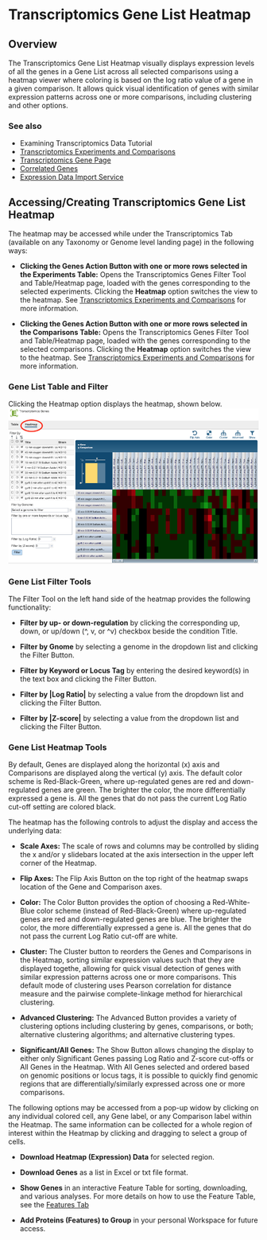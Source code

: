 # Transcriptomics Gene List Heatmap

## Overview
The Transcriptomics Gene List Heatmap visually displays expression levels of all the genes in a Gene List across all selected comparisons using a heatmap viewer where coloring is based on the log ratio value of a gene in a given comparison. It allows quick visual identification of genes with similar expression patterns across one or more comparisons, including clustering and other options.

### See also
  * Examining Transcriptomics Data Tutorial
  * [Transcriptomics Experiments and Comparisons](../organisms_taxon/experiments_comparisons_tables.html)
  * [Transcriptomics Gene Page](../organisms_gene/transcriptomics.html)
  * [Correlated Genes](../organisms_gene/correlated_genes.html)
  * [Expression Data Import Service](../services/expression_data_import_service.html)

## Accessing/Creating Transcriptomics Gene List Heatmap
The heatmap may be accessed while under the Transcriptomics Tab (available on any Taxonomy or Genome level landing page) in the following ways:

* **Clicking the Genes Action Button with one or more rows selected in the Experiments Table:** Opens the Transcriptomics Genes Filter Tool and Table/Heatmap page, loaded with the genes corresponding to the selected experiments. Clicking the **Heatmap** option switches the view to the heatmap. See [Transcriptomics Experiments and Comparisons](../organisms_taxon/experiments_comparisons_tables.html) for more information.

* **Clicking the Genes Action Button with one or more rows selected in the Comparisons Table:** Opens the Transcriptomics Genes Filter Tool and Table/Heatmap page, loaded with the genes corresponding to the selected comparisons. Clicking the **Heatmap** option switches the view to the heatmap. See [Transcriptomics Experiments and Comparisons](../organisms_taxon/experiments_comparisons_tables.html) for more information.

### Gene List Table and Filter
Clicking the Heatmap option displays the heatmap, shown below.
![Gene List Heatmap](../images/gene_list_heatmap.png)

### Gene List Filter Tools
The Filter Tool on the left hand side of the heatmap provides the following functionality:

* **Filter by up- or down-regulation** by clicking the corresponding up, down, or up/down (^, v, or ^v) checkbox beside the condition Title.

* **Filter by Gnome** by selecting a genome in the dropdown list and clicking the Filter Button.

* **Filter by Keyword or Locus Tag** by entering the desired keyword(s) in the text box and clicking the Filter Button.

* **Filter by |Log Ratio|** by selecting a value from the dropdown list and clicking the Filter Button. 

* **Filter by |Z-score|** by selecting a value from the dropdown list and clicking the Filter Button. 

### Gene List Heatmap Tools
By default, Genes are displayed along the horizontal (x) axis and Comparisons are displayed along the vertical (y) axis. The default color scheme is Red-Black-Green, where up-regulated genes are red and down-regulated genes are green. The brighter the color, the more differentially expressed a gene is. All the genes that do not pass the current Log Ratio cut-off setting are colored black. 

The heatmap has the following controls to adjust the display and access the underlying data:

* **Scale Axes:** The scale of rows and columns may be controlled by sliding the x and/or y slidebars located at the axis intersection in the upper left corner of the Heatmap.

* **Flip Axes:** The Flip Axis Button on the top right of the heatmap swaps location of the Gene and Comparison axes.

* **Color:** The Color Button provides the option of choosing a Red-White-Blue color scheme (instead of Red-Black-Green) where up-regulated genes are red and down-regulated genes are blue. The brighter the color, the more differentially expressed a gene is. All the genes that do not pass the current Log Ratio cut-off are white.

* **Cluster:** The Cluster button to reorders the Genes and Comparisons in the Heatmap, sorting similar expression values such that they are displayed togethe, allowing for quick visual detection of genes with similar expression patterns across one or more comparisons. This default mode of clustering uses Pearson correlation for distance measure and the pairwise complete-linkage method for hierarchical clustering.

* **Advanced Clustering:** The Advanced Button provides a variety of clustering options including clustering by genes, comparisons, or both; alternative clustering algorithms; and alternative clustering types.

* **Significant/All Genes:** The Show Button allows changing the display to either only Significant Genes passing Log Ratio and Z-score cut-offs or All Genes in the Heatmap. With All Genes selected and ordered based on genomic positions or locus tags, it is possible to quickly find genomic regions that are differentially/similarly expressed across one or more comparisons.

The following options may be accessed from a pop-up widow by clicking on any individual colored cell, any Gene label, or any Comparison label within the Heatmap. The same information can be collected for a whole region of interest within the Heatmap by clicking and dragging to select a group of cells.

* **Download Heatmap (Expression) Data** for selected region.

* **Download Genes** as a list in Excel or txt file format.

* **Show Genes** in an interactive Feature Table for sorting, downloading, and various analyses. For more details on how to use the Feature Table, see the [Features Tab](../organisms_taxon/features.html)

* **Add Proteins (Features) to Group** in your personal Workspace for future access.
